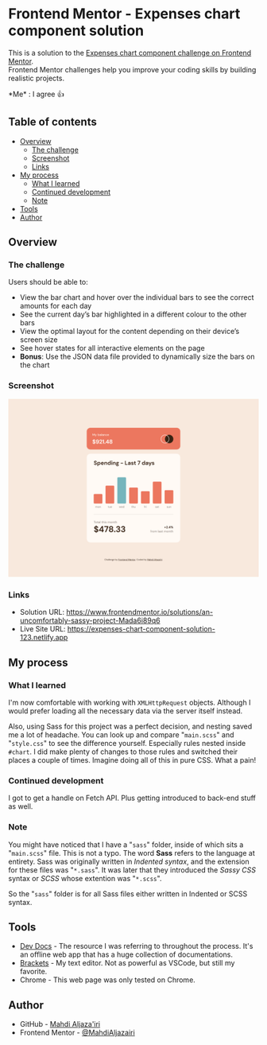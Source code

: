 # Frontend Mentor - Expenses chart component solution

This is a solution to the [Expenses chart component challenge on Frontend Mentor](https://www.frontendmentor.io/challenges/expenses-chart-component-e7yJBUdjwt).  
Frontend Mentor challenges help you improve your coding skills by building realistic projects. 

\*Me\* : I agree 👍

## Table of contents

- [Overview](#overview)
  - [The challenge](#the-challenge)
  - [Screenshot](#screenshot)
  - [Links](#links)
- [My process](#my-process)
  - [What I learned](#what-i-learned)
  - [Continued development](#continued-development)
  - [Note](#note)
- [Tools](#tools)
- [Author](#author)

## Overview

### The challenge

Users should be able to:

- View the bar chart and hover over the individual bars to see the correct amounts for each day
- See the current day’s bar highlighted in a different colour to the other bars
- View the optimal layout for the content depending on their device’s screen size
- See hover states for all interactive elements on the page
- **Bonus**: Use the JSON data file provided to dynamically size the bars on the chart

### Screenshot

![My Fabulous Work!](./screenshot.png)

### Links

- Solution URL: <https://www.frontendmentor.io/solutions/an-uncomfortably-sassy-project-Mada6i89q6>
- Live Site URL: <https://expenses-chart-component-solution-123.netlify.app>

## My process

### What I learned

I'm now comfortable with working with `XMLHttpRequest` objects. Although I would prefer loading all the necessary data via the server itself instead.

Also, using Sass for this project was a perfect decision, and nesting saved me a lot of headache. You can look up and compare "`main.scss`" and "`style.css`" to see the difference yourself. Especially rules nested inside `#chart`. I did make plenty of changes to those rules and switched their places a couple of times. Imagine doing all of this in pure CSS. What a pain!

### Continued development

I got to get a handle on Fetch API. Plus getting introduced to back-end stuff as well.

### Note

You might have noticed that I have a "`sass`" folder, inside of which sits a "`main.scss`" file. This is not a typo. The word **Sass** refers to the language at entirety. Sass was originally written in *Indented syntax*, and the extension for these files was "`*.sass`". It was later that they introduced the *Sassy CSS* syntax or *SCSS* whose extention was "`*.scss`".

So the "`sass`" folder is for all Sass files either written in Indented or SCSS syntax.

## Tools

- [Dev Docs](https://devdocs.io) - The resource I was referring to throughout the process. It's an offline web app that has a huge collection of documentations.
- [Brackets](https://brackets.io) - My text editor. Not as powerful as VSCode, but still my favorite.
- Chrome - This web page was only tested on Chrome. 

## Author

- GitHub - [Mahdi Aljaza'iri](https://github.com/MahdiAljazairi)
- Frontend Mentor - [@MahdiAljazairi](https://www.frontendmentor.io/profile/MahdiAljazairi)
